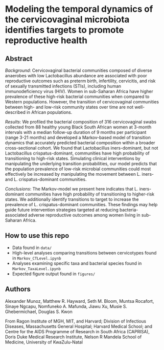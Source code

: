 # Modeling the temporal dynamics of the cervicovaginal microbiota identifies targets to promote reproductive health

## Abstract
*Background*: Cervicovaginal bacterial communities composed of diverse anaerobes with low Lactobacillus abundance are associated with poor reproductive outcomes such as preterm birth, infertility, cervicitis, and risk of sexually transmitted infections (STIs), including human immunodeficiency virus (HIV). Women in sub-Saharan Africa have higher prevalence of these high-risk bacterial communities when compared to Western populations. However, the transition of cervicovaginal communities between high- and low-risk community states over time are not well-described in African populations.

*Results*: We profiled the bacterial composition of 316 cervicovaginal swabs collected from 88 healthy young Black South African women at 3-month intervals with a median follow-up duration of 9 months per participant (range 3-21 months) and developed a Markov-based model of transition dynamics that accurately predicted bacterial composition within a broader cross-sectional cohort. We found that Lactobacillus iners-dominant, but not Lactobacillus crispatus-dominant, communities have high probability of transitioning to high-risk states. Simulating clinical interventions by manipulating the underlying transition probabilities, our model predicts that the population prevalence of low-risk microbial communities could most effectively be increased by manipulating the movement between L. iners- and L. crispatus-dominant communities.

*Conclusions*: The Markov-model we present here indicates that L. iners-dominant communities have high probability of transitioning to higher-risk states. We additionally identify transitions to target to increase the prevalence of L. crispatus-dominant communities. These findings may help guide future intervention strategies targeted at reducing bacteria-associated adverse reproductive outcomes among women living in sub-Saharan Africa.


## How to use this repo
* Data found in `data/`
* High-level analyses comparing transitions between cervicotypes found in `Markov_CTLevel.ipynb`
* Analyses examining specific taxa and bacterial species found in `Markov_TaxaLevel.ipynb`
* Expected figure output found in `figures/`

## Authors
Alexander Munoz, Matthew R. Hayward, Seth M. Bloom, Muntsa Rocafort, Sinaye Ngcapu, Nomfuneko A. Mafunda, Jiawu Xu, Musie S. Ghebermichael, Douglas S. Kwon

From Ragon Institute of MGH, MIT, and Harvard; Division of Infectious Diseases, Massachusetts General Hospital; Harvard Medical School; and Centre for the AIDS Programme of Research in South Africa (CAPRISA), Doris Duke Medical Research Institute, Nelson R Mandela School of Medicine, University of KwaZulu-Natal

